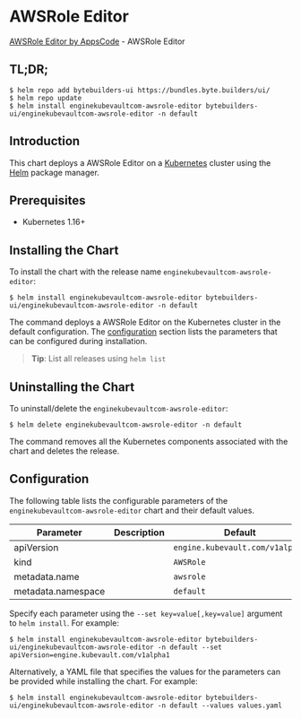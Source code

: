 # AWSRole Editor

[AWSRole Editor by AppsCode](https://byte.builders) - AWSRole Editor

## TL;DR;

```console
$ helm repo add bytebuilders-ui https://bundles.byte.builders/ui/
$ helm repo update
$ helm install enginekubevaultcom-awsrole-editor bytebuilders-ui/enginekubevaultcom-awsrole-editor -n default
```

## Introduction

This chart deploys a AWSRole Editor on a [Kubernetes](http://kubernetes.io) cluster using the [Helm](https://helm.sh) package manager.

## Prerequisites

- Kubernetes 1.16+

## Installing the Chart

To install the chart with the release name `enginekubevaultcom-awsrole-editor`:

```console
$ helm install enginekubevaultcom-awsrole-editor bytebuilders-ui/enginekubevaultcom-awsrole-editor -n default
```

The command deploys a AWSRole Editor on the Kubernetes cluster in the default configuration. The [configuration](#configuration) section lists the parameters that can be configured during installation.

> **Tip**: List all releases using `helm list`

## Uninstalling the Chart

To uninstall/delete the `enginekubevaultcom-awsrole-editor`:

```console
$ helm delete enginekubevaultcom-awsrole-editor -n default
```

The command removes all the Kubernetes components associated with the chart and deletes the release.

## Configuration

The following table lists the configurable parameters of the `enginekubevaultcom-awsrole-editor` chart and their default values.

|     Parameter      | Description |             Default             |
|--------------------|-------------|---------------------------------|
| apiVersion         |             | `engine.kubevault.com/v1alpha1` |
| kind               |             | `AWSRole`                       |
| metadata.name      |             | `awsrole`                       |
| metadata.namespace |             | `default`                       |


Specify each parameter using the `--set key=value[,key=value]` argument to `helm install`. For example:

```console
$ helm install enginekubevaultcom-awsrole-editor bytebuilders-ui/enginekubevaultcom-awsrole-editor -n default --set apiVersion=engine.kubevault.com/v1alpha1
```

Alternatively, a YAML file that specifies the values for the parameters can be provided while
installing the chart. For example:

```console
$ helm install enginekubevaultcom-awsrole-editor bytebuilders-ui/enginekubevaultcom-awsrole-editor -n default --values values.yaml
```
